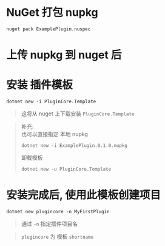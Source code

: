 

# NuGet 打包 nupkg

```shell
nuget pack ExamplePlugin.nuspec
```

# 上传 nupkg 到 nuget 后

# 安装 插件模板

```shell
dotnet new -i PluginCore.Template
```

> 这将从 nuget 上下载安装 `PluginCore.Template`


> 补充:    
> 也可以直接指定 本地 nupkg
> 
> ```shell
> dotnet new -i ExamplePlugin.0.1.0.nupkg
> ```
> 
> 卸载模板
> 
> ```shell
> dotnet new -u PluginCore.Template
> ```

# 安装完成后, 使用此模板创建项目

```shell
dotnet new plugincore -n MyFirstPlugin
```

> 通过 `-n` 指定插件项目名

> `plugincore` 为 模板 `shortname`
